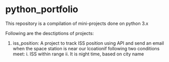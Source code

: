 # python_portfolio
This repository is a compilation of mini-projects done on python 3.x

Following are the desctiptions of projects:
1. iss_position: A project to track ISS position using API and send an email when the space station is near our lcoationif following two conditions meet:
        i. ISS within range
        ii. It is night time, based on city name
        
